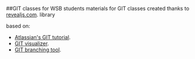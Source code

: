 ##GIT classes for WSB students
materials for GIT classes created thanks to  [revealjs.com](https://revealjs.com). library

based on: 
- [Atlassian's GIT tutorial](https://www.atlassian.com/git/tutorials).
- [GIT visualizer](https://git-school.github.io/visualizing-git/).
- [GIT branching tool](https://learngitbranching.js.org/).